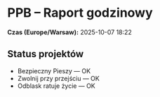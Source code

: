 # PPB – Raport godzinowy
**Czas (Europe/Warsaw):** 2025-10-07 18:22

## Status projektów
- Bezpieczny Pieszy — OK
- Zwolnij przy przejściu — OK
- Odblask ratuje życie — OK

